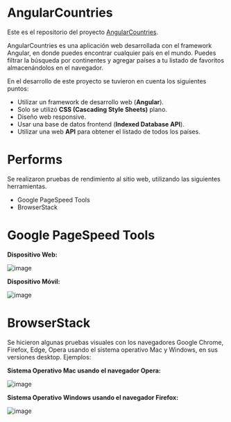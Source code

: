 # AngularCountries
Este es el repositorio del proyecto <a href="https://ng-countries.web.app/">AngularCountries</a>.

AngularCountries es una aplicación web desarrollada con el framework Angular, en donde puedes encontrar cualquier país en el mundo. Puedes filtrar la búsqueda por continentes y agregar países a tu listado de favoritos almacenándolos en el navegador.

En el desarrollo de este proyecto se tuvieron en cuenta los siguientes puntos:

<ul>
  <li>Utilizar un framework de desarrollo web (<strong>Angular</strong>).</li>
  <li>Solo se utilizó <strong>CSS (Cascading Style Sheets)</strong> plano. </li>
  <li>Diseño web responsive.</li>
  <li>Usar una base de datos frontend (<strong>Indexed Database API</strong>).</li>
  <li>Utilizar una web <strong>API</strong> para obtener el listado de todos los países. </li>
</ul>

# Performs
Se realizaron pruebas de rendimiento al sitio web, utilizando las siguientes herramientas.
<ul>
  <li>Google PageSpeed Tools</li>
  <li>BrowserStack</li>
</ul>

# Google PageSpeed Tools

<strong>Dispositivo Web:</strong>

![image](https://user-images.githubusercontent.com/61254634/128281510-f84b0b3d-ddc2-4cf7-80e7-60efcfbee6bf.png)


<strong>Dispositivo Móvil:</strong>

![image](https://user-images.githubusercontent.com/61254634/128282098-7718b960-af4f-4d96-b46a-2b3dbd75df06.png)

# BrowserStack
Se hicieron algunas pruebas visuales con los navegadores Google Chrome, Firefox, Edge, Opera usando el sistema operativo Mac y Windows, en sus versiones desktop.
Ejemplos:

<strong>Sistema Operativo Mac usando el navegador Opera:</strong>

![image](https://user-images.githubusercontent.com/61254634/128282561-be116d63-b0db-4df1-9ed0-237dcc4c035d.png)

<strong>Sistema Operativo Windows usando el navegador Firefox:</strong>

![image](https://user-images.githubusercontent.com/61254634/128285240-45abce69-dc6e-41f7-b912-93d774f814f7.png)


